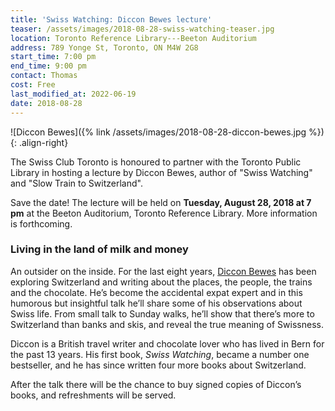 ```yaml
---
title: 'Swiss Watching: Diccon Bewes lecture'
teaser: /assets/images/2018-08-28-swiss-watching-teaser.jpg
location: Toronto Reference Library---Beeton Auditorium
address: 789 Yonge St, Toronto, ON M4W 2G8
start_time: 7:00 pm
end_time: 9:00 pm
contact: Thomas
cost: Free
last_modified_at: 2022-06-19
date: 2018-08-28
---
```


![Diccon Bewes]({% link /assets/images/2018-08-28-diccon-bewes.jpg %}){: .align-right}

The Swiss Club Toronto is honoured to partner with the Toronto Public Library
in hosting a lecture by Diccon Bewes, author of "Swiss Watching" and "Slow
Train to Switzerland".

Save the date! The lecture will be held on **Tuesday, August 28, 2018 at 7 pm**
at the Beeton Auditorium, Toronto Reference Library. More information is
forthcoming.

### Living in the land of milk and money

An outsider on the inside. For the last eight years, [Diccon Bewes][diccon] has
been exploring Switzerland and writing about the places, the people, the trains
and the chocolate. He’s become the accidental expat expert and in this humorous
but insightful talk he’ll share some of his observations about Swiss life. From
small talk to Sunday walks, he’ll show that there’s more to Switzerland than
banks and skis, and reveal the true meaning of Swissness.

Diccon is a British travel writer and chocolate lover who has lived in Bern for
the past 13 years. His first book, *Swiss Watching*, became a number one
bestseller, and he has since written four more books about Switzerland.

After the talk there will be the chance to buy signed copies of Diccon’s books,
and refreshments will be served.

[diccon]: <https://www.dicconbewes.com/>
